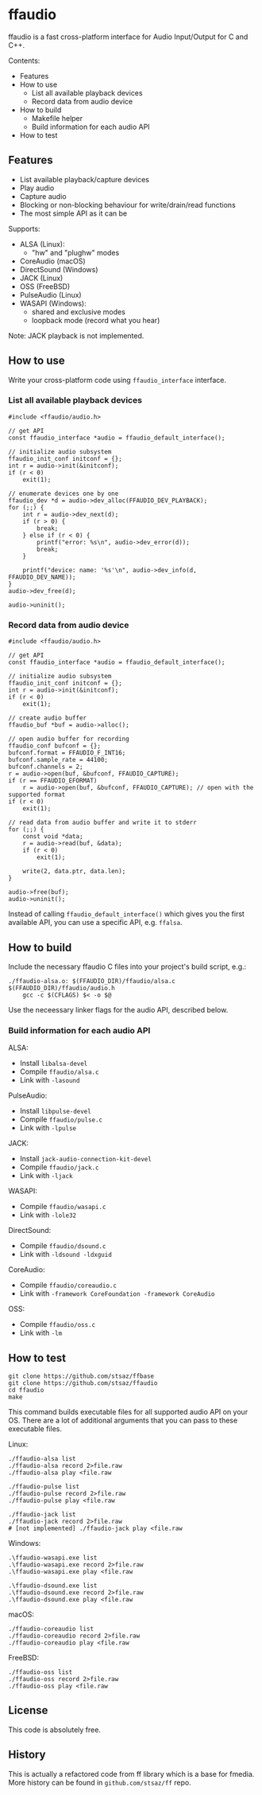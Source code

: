 # ffaudio

ffaudio is a fast cross-platform interface for Audio Input/Output for C and C++.

Contents:

* Features
* How to use
	* List all available playback devices
	* Record data from audio device
* How to build
	* Makefile helper
	* Build information for each audio API
* How to test

## Features

* List available playback/capture devices
* Play audio
* Capture audio
* Blocking or non-blocking behaviour for write/drain/read functions
* The most simple API as it can be

Supports:

* ALSA (Linux):
	* "hw" and "plughw" modes
* CoreAudio (macOS)
* DirectSound (Windows)
* JACK (Linux)
* OSS (FreeBSD)
* PulseAudio (Linux)
* WASAPI (Windows):
	* shared and exclusive modes
	* loopback mode (record what you hear)

Note: JACK playback is not implemented.


## How to use

Write your cross-platform code using `ffaudio_interface` interface.

### List all available playback devices

	#include <ffaudio/audio.h>

	// get API
	const ffaudio_interface *audio = ffaudio_default_interface();

	// initialize audio subsystem
	ffaudio_init_conf initconf = {};
	int r = audio->init(&initconf);
	if (r < 0)
		exit(1);

	// enumerate devices one by one
	ffaudio_dev *d = audio->dev_alloc(FFAUDIO_DEV_PLAYBACK);
	for (;;) {
		int r = audio->dev_next(d);
		if (r > 0) {
			break;
		} else if (r < 0) {
			printf("error: %s\n", audio->dev_error(d));
			break;
		}

		printf("device: name: '%s'\n", audio->dev_info(d, FFAUDIO_DEV_NAME));
	}
	audio->dev_free(d);

	audio->uninit();


### Record data from audio device

	#include <ffaudio/audio.h>

	// get API
	const ffaudio_interface *audio = ffaudio_default_interface();

	// initialize audio subsystem
	ffaudio_init_conf initconf = {};
	int r = audio->init(&initconf);
	if (r < 0)
		exit(1);

	// create audio buffer
	ffaudio_buf *buf = audio->alloc();

	// open audio buffer for recording
	ffaudio_conf bufconf = {};
	bufconf.format = FFAUDIO_F_INT16;
	bufconf.sample_rate = 44100;
	bufconf.channels = 2;
	r = audio->open(buf, &bufconf, FFAUDIO_CAPTURE);
	if (r == FFAUDIO_EFORMAT)
		r = audio->open(buf, &bufconf, FFAUDIO_CAPTURE); // open with the supported format
	if (r < 0)
		exit(1);

	// read data from audio buffer and write it to stderr
	for (;;) {
		const void *data;
		r = audio->read(buf, &data);
		if (r < 0)
			exit(1);

		write(2, data.ptr, data.len);
	}

	audio->free(buf);
	audio->uninit();

Instead of calling `ffaudio_default_interface()` which gives you the first available API, you can use a specific API, e.g. `ffalsa`.


## How to build

Include the necessary ffaudio C files into your project's build script, e.g.:

	./ffaudio-alsa.o: $(FFAUDIO_DIR)/ffaudio/alsa.c $(FFAUDIO_DIR)/ffaudio/audio.h
		gcc -c $(CFLAGS) $< -o $@

Use the neceessary linker flags for the audio API, described below.


### Build information for each audio API

ALSA:
* Install `libalsa-devel`
* Compile `ffaudio/alsa.c`
* Link with `-lasound`

PulseAudio:
* Install `libpulse-devel`
* Compile `ffaudio/pulse.c`
* Link with `-lpulse`

JACK:
* Install `jack-audio-connection-kit-devel`
* Compile `ffaudio/jack.c`
* Link with `-ljack`

WASAPI:
* Compile `ffaudio/wasapi.c`
* Link with `-lole32`

DirectSound:
* Compile `ffaudio/dsound.c`
* Link with `-ldsound -ldxguid`

CoreAudio:
* Compile `ffaudio/coreaudio.c`
* Link with `-framework CoreFoundation -framework CoreAudio`

OSS:
* Compile `ffaudio/oss.c`
* Link with `-lm`


## How to test

	git clone https://github.com/stsaz/ffbase
	git clone https://github.com/stsaz/ffaudio
	cd ffaudio
	make

This command builds executable files for all supported audio API on your OS.
There are a lot of additional arguments that you can pass to these executable files.

Linux:

	./ffaudio-alsa list
	./ffaudio-alsa record 2>file.raw
	./ffaudio-alsa play <file.raw

	./ffaudio-pulse list
	./ffaudio-pulse record 2>file.raw
	./ffaudio-pulse play <file.raw

	./ffaudio-jack list
	./ffaudio-jack record 2>file.raw
	# [not implemented] ./ffaudio-jack play <file.raw

Windows:

	.\ffaudio-wasapi.exe list
	.\ffaudio-wasapi.exe record 2>file.raw
	.\ffaudio-wasapi.exe play <file.raw

	.\ffaudio-dsound.exe list
	.\ffaudio-dsound.exe record 2>file.raw
	.\ffaudio-dsound.exe play <file.raw

macOS:

	./ffaudio-coreaudio list
	./ffaudio-coreaudio record 2>file.raw
	./ffaudio-coreaudio play <file.raw

FreeBSD:

	./ffaudio-oss list
	./ffaudio-oss record 2>file.raw
	./ffaudio-oss play <file.raw


## License

This code is absolutely free.


## History

This is actually a refactored code from ff library which is a base for fmedia.  More history can be found in `github.com/stsaz/ff` repo.
